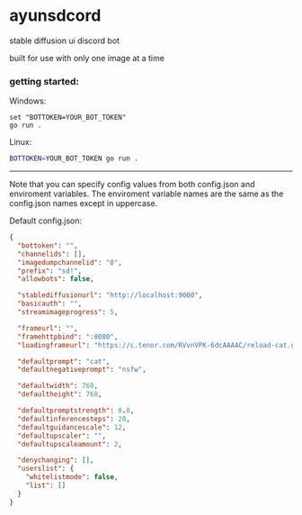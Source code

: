 # ayunsdcord
stable diffusion ui discord bot

built for use with only one image at a time

### getting started:
Windows:
```batch
set "BOTTOKEN=YOUR_BOT_TOKEN"
go run .
```
Linux:
```sh
BOTTOKEN=YOUR_BOT_TOKEN go run .
```

---
Note that you can specify config values from both config.json and enviroment variables. The enviroment variable names are the same as the config.json names except in uppercase.  

Default config.json:
```json
{
  "bottoken": "",
  "channelids": [],
  "imagedumpchannelid": "0",
  "prefix": "sd!",
  "allowbots": false,

  "stablediffusionurl": "http://localhost:9000",
  "basicauth": "",
  "streamimageprogress": 5,

  "frameurl": "",
  "framehttpbind": ":8080",
  "loadingframeurl": "https://c.tenor.com/RVvnVPK-6dcAAAAC/reload-cat.gif",

  "defaultprompt": "cat",
  "defaultnegativeprompt": "nsfw",

  "defaultwidth": 768,
  "defaultheight": 768,

  "defaultpromptstrength": 0.8,
  "defaultinferencesteps": 28,
  "defaultguidancescale": 12,
  "defaultupscaler": "",
  "defaultupscaleamount": 2,

  "denychanging": [],
  "userslist": {
    "whitelistmode": false,
    "list": []
  }
}
```
